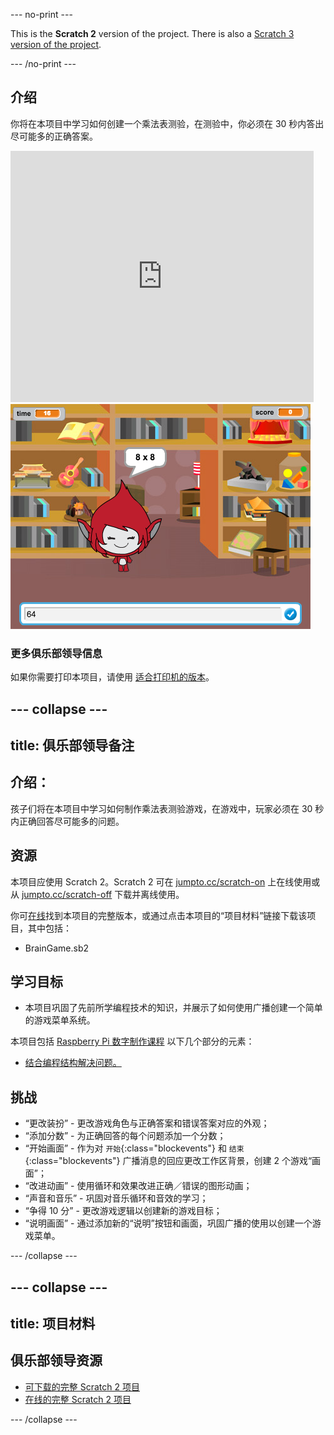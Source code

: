 --- no-print ---

This is the **Scratch 2** version of the project. There is also a [Scratch 3 version of the project](https://projects.raspberrypi.org/zh-CN/projects/brain-game).

--- /no-print ---

## 介绍

你将在本项目中学习如何创建一个乘法表测验，在测验中，你必须在 30 秒内答出尽可能多的正确答案。

<div class="scratch-preview">
  <iframe allowtransparency="true" width="485" height="402" src="https://scratch.mit.edu/projects/embed/42225768/?autostart=false" frameborder="0"></iframe>
  <img src="images/brain-final.png">
</div>

### 更多俱乐部领导信息

如果你需要打印本项目，请使用 [适合打印机的版本](https://projects.raspberrypi.org/en/projects/brain-game-scratch2/print)。


--- collapse ---
---
title: 俱乐部领导备注
---


## 介绍：
孩子们将在本项目中学习如何制作乘法表测验游戏，在游戏中，玩家必须在 30 秒内正确回答尽可能多的问题。

## 资源
本项目应使用 Scratch 2。Scratch 2 可在 [jumpto.cc/scratch-on](http://jumpto.cc/scratch-on) 上在线使用或从 [jumpto.cc/scratch-off](http://jumpto.cc/scratch-off) 下载并离线使用。

你可<a href="http://scratch.mit.edu/projects/42225768/#editor">在线</a>找到本项目的完整版本，或通过点击本项目的“项目材料”链接下载该项目，其中包括：

+ BrainGame.sb2

## 学习目标
+ 本项目巩固了先前所学编程技术的知识，并展示了如何使用广播创建一个简单的游戏菜单系统。

本项目包括 [Raspberry Pi 数字制作课程](http://rpf.io/curriculum) 以下几个部分的元素：

+ [结合编程结构解决问题。](https://www.raspberrypi.org/curriculum/programming/builder)

## 挑战
+ “更改装扮” - 更改游戏角色与正确答案和错误答案对应的外观；
+ “添加分数” - 为正确回答的每个问题添加一个分数；
+ “开始画面” - 作为对 `开始`{:class="blockevents"} 和 `结束`{:class="blockevents"} 广播消息的回应更改工作区背景，创建 2 个游戏“画面”；
+ “改进动画” - 使用循环和效果改进正确／错误的图形动画；
+ “声音和音乐” - 巩固对音乐循环和音效的学习；
+ “争得 10 分” - 更改游戏逻辑以创建新的游戏目标；
+ “说明画面” - 通过添加新的“说明”按钮和画面，巩固广播的使用以创建一个游戏菜单。



--- /collapse ---


--- collapse ---
---
title: 项目材料
---


## 俱乐部领导资源
* [可下载的完整 Scratch 2 项目](resources/BrainGame.sb2)
* [在线的完整 Scratch 2 项目](http://scratch.mit.edu/projects/42225768/#editor)

--- /collapse ---